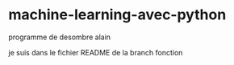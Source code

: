 # machine-learning-avec-python
 programme de desombre alain

je suis dans le fichier README de la branch fonction

